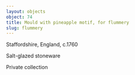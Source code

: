 ```yaml
---
layout: objects
object: 74
title: Mould with pineapple motif, for flummery
slug: flummery
---
```

Staffordshire, England, c.1760  

Salt-glazed stoneware  

Private collection
